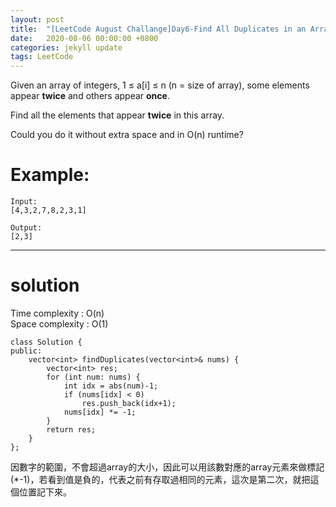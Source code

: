 ```yaml
---
layout: post
title:  "[LeetCode August Challange]Day6-Find All Duplicates in an Array"
date:   2020-08-06 00:00:00 +0800
categories: jekyll update
tags: LeetCode
---
```

Given an array of integers, 1 ≤ a[i] ≤ n (n = size of array), some elements appear **twice** and others appear **once**.

Find all the elements that appear **twice** in this array.

Could you do it without extra space and in O(n) runtime?

# Example:  
	Input:
	[4,3,2,7,8,2,3,1]

	Output:
	[2,3]

______________________  

# solution

Time complexity : O(n)  
Space complexity : O(1)  

	class Solution {
	public:
	    vector<int> findDuplicates(vector<int>& nums) {
	        vector<int> res;
	        for (int num: nums) {
	            int idx = abs(num)-1;
	            if (nums[idx] < 0)
	                res.push_back(idx+1);
	            nums[idx] *= -1;
	        }
	        return res;
	    }
	};

因數字的範圍，不會超過array的大小，因此可以用該數對應的array元素來做標記(\*-1)，若看到值是負的，代表之前有存取過相同的元素，這次是第二次，就把這個位置記下來。